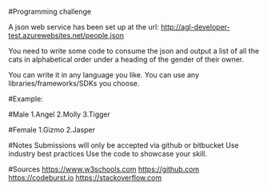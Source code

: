 #Programming challenge

A json web service has been set up at the url: http://agl-developer-test.azurewebsites.net/people.json

You need to write some code to consume the json and output a list of all the cats in alphabetical order under a heading of the gender of their owner.

You can write it in any language you like. You can use any libraries/frameworks/SDKs you choose.

#Example:

#Male
1.Angel 
2.Molly
3.Tigger

#Female
1.Gizmo 
2.Jasper

#Notes
Submissions will only be accepted via github or bitbucket Use industry best practices Use the code to showcase your skill.

#Sources
https://www.w3schools.com
https://github.com
https://codeburst.io
https://stackoverflow.com
